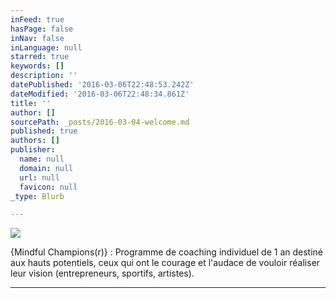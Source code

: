 ```yaml
---
inFeed: true
hasPage: false
inNav: false
inLanguage: null
starred: true
keywords: []
description: ''
datePublished: '2016-03-06T22:48:53.242Z'
dateModified: '2016-03-06T22:48:34.861Z'
title: ''
author: []
sourcePath: _posts/2016-03-04-welcome.md
published: true
authors: []
publisher:
  name: null
  domain: null
  url: null
  favicon: null
_type: Blurb

---
```

![](https://the-grid-user-content.s3-us-west-2.amazonaws.com/4ef56eb1-6ef6-4628-a33c-9fa417504c5f.jpg)

{Mindful Champions(r)} : Programme de coaching individuel de 1 an destiné aux hauts potentiels, ceux qui ont le courage et l'audace de vouloir réaliser leur vision (entrepreneurs, sportifs, artistes).

****